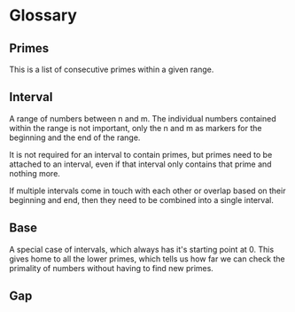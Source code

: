 # Glossary

## Primes

This is a list of consecutive primes within a given range.

## Interval

A range of numbers between n and m. The individual numbers contained within the range is not important, only the n and m as markers for the beginning and the end of the range.

It is not required for an interval to contain primes, but primes need to be attached to an interval, even if that interval only contains that prime and nothing more.

If multiple intervals come in touch with each other or overlap based on their beginning and end, then they need to be combined into a single interval.

## Base

A special case of intervals, which always has it's starting point at 0. This gives home to all the lower primes, which tells us how far we can check the primality of numbers without having to find new primes.

## Gap

